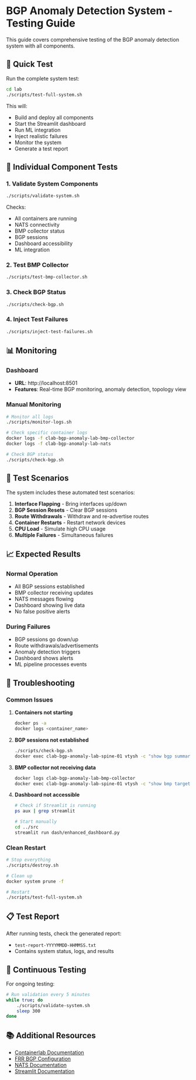 # BGP Anomaly Detection System - Testing Guide

This guide covers comprehensive testing of the BGP anomaly detection system with all components.

## 🚀 Quick Test

Run the complete system test:

```bash
cd lab
./scripts/test-full-system.sh
```

This will:

- Build and deploy all components
- Start the Streamlit dashboard
- Run ML integration
- Inject realistic failures
- Monitor the system
- Generate a test report

## 🔧 Individual Component Tests

### 1. Validate System Components

```bash
./scripts/validate-system.sh
```

Checks:

- All containers are running
- NATS connectivity
- BMP collector status
- BGP sessions
- Dashboard accessibility
- ML integration

### 2. Test BMP Collector

```bash
./scripts/test-bmp-collector.sh
```

### 3. Check BGP Status

```bash
./scripts/check-bgp.sh
```

### 4. Inject Test Failures

```bash
./scripts/inject-test-failures.sh
```

## 📊 Monitoring

### Dashboard

- **URL**: http://localhost:8501
- **Features**: Real-time BGP monitoring, anomaly detection, topology view

### Manual Monitoring

```bash
# Monitor all logs
./scripts/monitor-logs.sh

# Check specific container logs
docker logs -f clab-bgp-anomaly-lab-bmp-collector
docker logs -f clab-bgp-anomaly-lab-nats

# Check BGP status
./scripts/check-bgp.sh
```

## 🧪 Test Scenarios

The system includes these automated test scenarios:

1. **Interface Flapping** - Bring interfaces up/down
2. **BGP Session Resets** - Clear BGP sessions
3. **Route Withdrawals** - Withdraw and re-advertise routes
4. **Container Restarts** - Restart network devices
5. **CPU Load** - Simulate high CPU usage
6. **Multiple Failures** - Simultaneous failures

## 📈 Expected Results

### Normal Operation
- All BGP sessions established
- BMP collector receiving updates
- NATS messages flowing
- Dashboard showing live data
- No false positive alerts

### During Failures
- BGP sessions go down/up
- Route withdrawals/advertisements
- Anomaly detection triggers
- Dashboard shows alerts
- ML pipeline processes events

## 🐛 Troubleshooting

### Common Issues

1. **Containers not starting**
   ```bash
   docker ps -a
   docker logs <container_name>
   ```

2. **BGP sessions not established**
   ```bash
   ./scripts/check-bgp.sh
   docker exec clab-bgp-anomaly-lab-spine-01 vtysh -c "show bgp summary"
   ```

3. **BMP collector not receiving data**
   ```bash
   docker logs clab-bgp-anomaly-lab-bmp-collector
   docker exec clab-bgp-anomaly-lab-spine-01 vtysh -c "show bmp targets"
   ```

4. **Dashboard not accessible**
   ```bash
   # Check if Streamlit is running
   ps aux | grep streamlit
   
   # Start manually
   cd ../src
   streamlit run dash/enhanced_dashboard.py
   ```

### Clean Restart

```bash
# Stop everything
./scripts/destroy.sh

# Clean up
docker system prune -f

# Restart
./scripts/test-full-system.sh
```

## 📋 Test Report

After running tests, check the generated report:
- `test-report-YYYYMMDD-HHMMSS.txt`
- Contains system status, logs, and results

## 🔄 Continuous Testing

For ongoing testing:

```bash
# Run validation every 5 minutes
while true; do
    ./scripts/validate-system.sh
    sleep 300
done
```

## 📚 Additional Resources

- [Containerlab Documentation](https://containerlab.dev/)
- [FRR BGP Configuration](https://docs.frrouting.org/)
- [NATS Documentation](https://docs.nats.io/)
- [Streamlit Documentation](https://docs.streamlit.io/)
